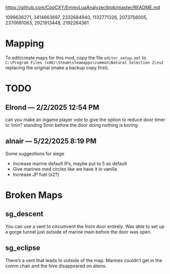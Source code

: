 https://github.com/CppCXY/EmmyLuaAnalyzer/blob/master/README.md


1099636271, 3414663697, 2332684940, 1132771326, 2073756005, 2370681063, 2921913448, 2192264361

# Mapping
To edit/create maps for this mod, copy the file `editor_setup.xml` to `C:\Program Files (x86)\Steam\steamapps\common\Natural Selection 2\ns2` replacing the original (make a backup copy first).


# TODO
## Elrond — 2/2/2025 12:54 PM
can you make an ingame player vote to give the option to reduce door timer to 1min? standing 5min before the door doing nothing is boring

## alnair — 5/22/2025 8:19 PM
Some suggestions for siege
- Increase marine default IPs, maybe put to 5 as default
- Give marines med circles like we have it in vanilla
- Increase JP fuel (x2?)



# Broken Maps
## sg_descent
You can use a vent to circumvent the front door entirely. Was able to set up a gorge tunnel just outside of marine main before the door was open.

## sg_eclipse
There’s a vent that leads to outside of the map. Marines couldn’t get in the comm chair and the hive disappeared on aliens.
